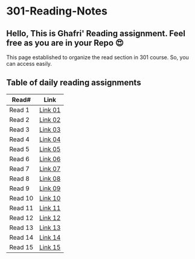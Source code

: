 # 301-Reading-Notes

## Hello, This is Ghafri' Reading assignment. Feel free as you are in your Repo :heart_eyes: <br>
This page established to organize the read section in 301 course. So, you can access easily.

## Table of daily reading assignments

Read# | Link
---------|---------
Read 1   |[Link 01](https://mohammedghafri.github.io/301-reading-notes/class01)
Read 2   |[Link 02](https://mohammedghafri.github.io/301-reading-notes/class02)
Read 3   |[Link 03](https://mohammedghafri.github.io/301-reading-notes/class03)
Read 4   |[Link 04](https://mohammedghafri.github.io/301-reading-notes/class04)
Read 5   |[Link 05](05)
Read 6   |[Link 06](06)
Read 7   |[Link 07](07)
Read 8   |[Link 08](08)
Read 9   |[Link 09](09)
Read 10  |[Link 10](10)
Read 11  |[Link 11](11)
Read 12  |[Link 12](12)
Read 13  |[Link 13](13)
Read 14  |[Link 14](14)
Read 15  |[Link 15](15)

